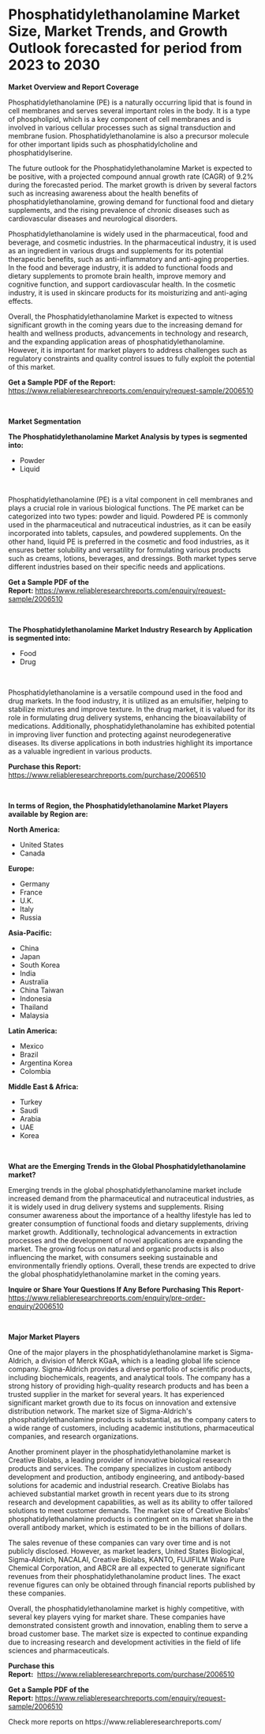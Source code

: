 <p><h1>Phosphatidylethanolamine Market Size, Market Trends, and Growth Outlook forecasted for period from 2023 to 2030</h1></p><p><strong>Market Overview and Report Coverage</strong></p>
<p><p>Phosphatidylethanolamine (PE) is a naturally occurring lipid that is found in cell membranes and serves several important roles in the body. It is a type of phospholipid, which is a key component of cell membranes and is involved in various cellular processes such as signal transduction and membrane fusion. Phosphatidylethanolamine is also a precursor molecule for other important lipids such as phosphatidylcholine and phosphatidylserine.</p><p>The future outlook for the Phosphatidylethanolamine Market is expected to be positive, with a projected compound annual growth rate (CAGR) of 9.2% during the forecasted period. The market growth is driven by several factors such as increasing awareness about the health benefits of phosphatidylethanolamine, growing demand for functional food and dietary supplements, and the rising prevalence of chronic diseases such as cardiovascular diseases and neurological disorders.</p><p>Phosphatidylethanolamine is widely used in the pharmaceutical, food and beverage, and cosmetic industries. In the pharmaceutical industry, it is used as an ingredient in various drugs and supplements for its potential therapeutic benefits, such as anti-inflammatory and anti-aging properties. In the food and beverage industry, it is added to functional foods and dietary supplements to promote brain health, improve memory and cognitive function, and support cardiovascular health. In the cosmetic industry, it is used in skincare products for its moisturizing and anti-aging effects.</p><p>Overall, the Phosphatidylethanolamine Market is expected to witness significant growth in the coming years due to the increasing demand for health and wellness products, advancements in technology and research, and the expanding application areas of phosphatidylethanolamine. However, it is important for market players to address challenges such as regulatory constraints and quality control issues to fully exploit the potential of this market.</p></p>
<p><strong>Get a Sample PDF of the Report:</strong> <a href="https://www.reliableresearchreports.com/enquiry/request-sample/2006510">https://www.reliableresearchreports.com/enquiry/request-sample/2006510</a></p>
<p>&nbsp;</p>
<p><strong>Market Segmentation</strong></p>
<p><strong>The Phosphatidylethanolamine Market Analysis by types is segmented into:</strong></p>
<p><ul><li>Powder</li><li>Liquid</li></ul></p>
<p>&nbsp;</p>
<p><p>Phosphatidylethanolamine (PE) is a vital component in cell membranes and plays a crucial role in various biological functions. The PE market can be categorized into two types: powder and liquid. Powdered PE is commonly used in the pharmaceutical and nutraceutical industries, as it can be easily incorporated into tablets, capsules, and powdered supplements. On the other hand, liquid PE is preferred in the cosmetic and food industries, as it ensures better solubility and versatility for formulating various products such as creams, lotions, beverages, and dressings. Both market types serve different industries based on their specific needs and applications.</p></p>
<p><strong>Get a Sample PDF of the Report:</strong>&nbsp;<a href="https://www.reliableresearchreports.com/enquiry/request-sample/2006510">https://www.reliableresearchreports.com/enquiry/request-sample/2006510</a></p>
<p>&nbsp;</p>
<p><strong>The Phosphatidylethanolamine Market Industry Research by Application is segmented into:</strong></p>
<p><ul><li>Food</li><li>Drug</li></ul></p>
<p>&nbsp;</p>
<p><p>Phosphatidylethanolamine is a versatile compound used in the food and drug markets. In the food industry, it is utilized as an emulsifier, helping to stabilize mixtures and improve texture. In the drug market, it is valued for its role in formulating drug delivery systems, enhancing the bioavailability of medications. Additionally, phosphatidylethanolamine has exhibited potential in improving liver function and protecting against neurodegenerative diseases. Its diverse applications in both industries highlight its importance as a valuable ingredient in various products.</p></p>
<p><strong>Purchase this Report:</strong>&nbsp; <a href="https://www.reliableresearchreports.com/purchase/2006510">https://www.reliableresearchreports.com/purchase/2006510</a></p>
<p>&nbsp;</p>
<p><strong>In terms of Region, the Phosphatidylethanolamine Market Players available by Region are:</strong></p>
<p>
    <p> <strong> North America: </strong>
        <ul>
            <li>United States</li>
            <li>Canada</li>
        </ul>
        </p> 
    <p> <strong> Europe: </strong>
        <ul>
            <li>Germany</li>
            <li>France</li>
            <li>U.K.</li>
            <li>Italy</li>
            <li>Russia</li>
        </ul>
        </p> 
    <p> <strong> Asia-Pacific: </strong>
        <ul>
            <li>China</li>
            <li>Japan</li>
            <li>South Korea</li>
            <li>India</li>
            <li>Australia</li>
            <li>China Taiwan</li>
            <li>Indonesia</li>
            <li>Thailand</li>
            <li>Malaysia</li>
        </ul>
        </p> 
    <p> <strong> Latin America: </strong>
        <ul>
            <li>Mexico</li>
            <li>Brazil</li>
            <li>Argentina Korea</li>
            <li>Colombia</li>
        </ul>
        </p> 
    <p> <strong> Middle East & Africa: </strong>
        <ul>
            <li>Turkey</li>
            <li>Saudi</li>
            <li>Arabia</li>
            <li>UAE</li>
            <li>Korea</li>
        </ul>
    </p>
    </p>
<p>&nbsp;</p>
<p><strong>What are the Emerging Trends in the Global Phosphatidylethanolamine market?</strong></p>
<p><p>Emerging trends in the global phosphatidylethanolamine market include increased demand from the pharmaceutical and nutraceutical industries, as it is widely used in drug delivery systems and supplements. Rising consumer awareness about the importance of a healthy lifestyle has led to greater consumption of functional foods and dietary supplements, driving market growth. Additionally, technological advancements in extraction processes and the development of novel applications are expanding the market. The growing focus on natural and organic products is also influencing the market, with consumers seeking sustainable and environmentally friendly options. Overall, these trends are expected to drive the global phosphatidylethanolamine market in the coming years.</p></p>
<p><strong>Inquire or Share Your Questions If Any Before Purchasing This Report</strong>- <a href="https://www.reliableresearchreports.com/enquiry/pre-order-enquiry/2006510">https://www.reliableresearchreports.com/enquiry/pre-order-enquiry/2006510</a></p>
<p>&nbsp;</p>
<p><strong>Major Market Players</strong></p>
<p><p>One of the major players in the phosphatidylethanolamine market is Sigma-Aldrich, a division of Merck KGaA, which is a leading global life science company. Sigma-Aldrich provides a diverse portfolio of scientific products, including biochemicals, reagents, and analytical tools. The company has a strong history of providing high-quality research products and has been a trusted supplier in the market for several years. It has experienced significant market growth due to its focus on innovation and extensive distribution network. The market size of Sigma-Aldrich's phosphatidylethanolamine products is substantial, as the company caters to a wide range of customers, including academic institutions, pharmaceutical companies, and research organizations.</p><p>Another prominent player in the phosphatidylethanolamine market is Creative Biolabs, a leading provider of innovative biological research products and services. The company specializes in custom antibody development and production, antibody engineering, and antibody-based solutions for academic and industrial research. Creative Biolabs has achieved substantial market growth in recent years due to its strong research and development capabilities, as well as its ability to offer tailored solutions to meet customer demands. The market size of Creative Biolabs' phosphatidylethanolamine products is contingent on its market share in the overall antibody market, which is estimated to be in the billions of dollars.</p><p>The sales revenue of these companies can vary over time and is not publicly disclosed. However, as market leaders, United States Biological, Sigma-Aldrich, NACALAI, Creative Biolabs, KANTO, FUJIFILM Wako Pure Chemical Corporation, and ABCR are all expected to generate significant revenues from their phosphatidylethanolamine product lines. The exact revenue figures can only be obtained through financial reports published by these companies.</p><p>Overall, the phosphatidylethanolamine market is highly competitive, with several key players vying for market share. These companies have demonstrated consistent growth and innovation, enabling them to serve a broad customer base. The market size is expected to continue expanding due to increasing research and development activities in the field of life sciences and pharmaceuticals.</p></p>
<p><strong>Purchase this Report:</strong>&nbsp;&nbsp;<a href="https://www.reliableresearchreports.com/purchase/2006510">https://www.reliableresearchreports.com/purchase/2006510</a></p>
<p></p>
<p><strong>Get a Sample PDF of the Report:</strong>&nbsp;<a href="https://www.reliableresearchreports.com/enquiry/request-sample/2006510">https://www.reliableresearchreports.com/enquiry/request-sample/2006510</a></p>
<p>Check more reports on https://www.reliableresearchreports.com/</p>